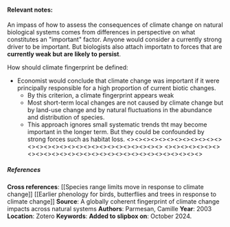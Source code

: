 #### **Relevant notes**:
An impass of how to assess the consequences of climate change on natural biological systems comes from differences in perspective on what constitutes an "important" factor. Anyone would consider a currently strong driver to be important. But biologists also attach importatn to forces that are **currently weak but are likely to persist**.

How should climate fingerprint be defined:
- Economist would conclude that climate change was important if it were principally responsible for a high proportion of current biotic changes.
    - By this criterion, a climate fingerprint appears weak
    - Most short-term local changes are not caused by climate change but by land-use change and by natural fluctuations in the abundance and distribution of species.
    - This approach ignores small systematic trends tht may become important in the longer term. But they could be confounded by strong forces such as habitat loss.
<><><><><><><><><><><><><><><><><><><><><><><><><><><><><>
<><><><><><><><><><><><><><><><><><><><><><><><><><><><><>
##### References
**Cross references**:
[[Species range limits move in response to climate change]]
[[Earlier phenology for birds, butterflies and trees in response to climate change]]
**Source**: A globally coherent fingerprint of climate change impacts across natural systems
**Authors**: Parmesan, Camille
**Year**: 2003
**Location**: Zotero
**Keywords**: 
**Added to slipbox on**:  October 2024. 